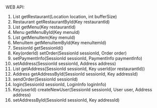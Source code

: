 WEB API:
1. List getRestaurant(Location location, int bufferSize)
2. Restaurant getRestaurantById(Key restaurantId)
3. List getMenu(Key restaurantId)
4. Menu getMenuById(Key menuId)
5. List getMenuItem(Key menuId)
6. MenuItem getMenuItemById(Key menuItemId)
7. SessionId getSessionId()
8. Key(orderId) setOrder(SessionId sessionId, Order order)
9. setPaymentInfo(SessionId sessionId, PaymentInfo paymentInfo)
10. setAddress(SessionId sessionId, Address address) 
11. List getAddress(SessionId sessionId, Key userId(or restaurantId))
12. Address getAddressById(SessionId sessionId, Key addressId)
13. sendOrder(SessionId sessionId)
14. login(SessionId sessionId, LoginInfo loginInfo)
15. Key(userId) createNewUser(SessionId sessionId, User user, Address address)
16. setAddressById(SessionId sessionId, Key addressId)